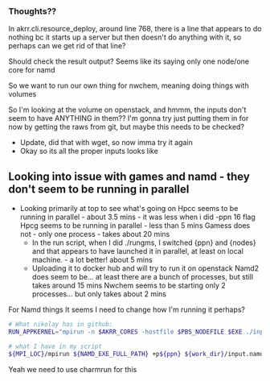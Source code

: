 ### Thoughts??

In akrr.cli.resource_deploy, around line 768, there is a line that appears to do nothing bc it starts up a server but then doesn't do anything with it, so perhaps can we get rid of that line?

Should check the result output? Seems like its saying only one node/one core for namd

So we want to run our own thing for nwchem, meaning doing things with volumes

So I'm looking at the volume on openstack, and hmmm, the inputs don't seem to have ANYTHING in them??
I'm gonna try just putting them in for now by getting the raws from git, but maybe this needs to be checked?
- Update, did that with wget, so now imma try it again
- Okay so its all the proper inputs looks like

## Looking into issue with games and namd - they don't seem to be running in parallel
- Looking primarily at top to see what's going on
Hpcc seems to be running in parallel - about 3.5 mins - it was less when i did -ppn 16 flag
Hpcg seems to be running in parallel - less than 5 mins
Gamess does not - only one process - takes about 20 mins
	- In the run script, when I did ./rungms, I switched {ppn} and {nodes} and that appears to have launched it in parallel, at least on local machine. - a lot better! about 5 mins
	- Uploading it to docker hub and will try to run it on openstack
Namd2 does seem to be... at least there are a bunch of processes, but still takes around 15 mins
Nwchem seems to be starting only 2 processes... but only takes about 2 mins

For Namd things
It seems I need to change how I'm running it perhaps?
```bash
# What nikolay has in github:
RUN_APPKERNEL="mpirun -n $AKRR_CORES -hostfile $PBS_NODEFILE $EXE ./input.namd"

# what I have in my script
${MPI_LOC}/mpirun ${NAMD_EXE_FULL_PATH} +p${ppn} ${work_dir}/input.namd


```
Yeah we need to use charmrun for this








